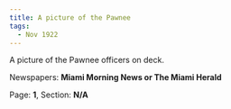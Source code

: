 ```yaml
---  
title: A picture of the Pawnee  
tags:  
  - Nov 1922  
---  
```

  
A picture of the Pawnee officers on deck.  
  
Newspapers: **Miami Morning News or The Miami Herald**  
  
Page: **1**, Section: **N/A** 
